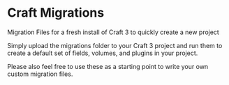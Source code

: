 # Craft Migrations
Migration Files for a fresh install of Craft 3 to quickly create a new project

Simply upload the migrations folder to your Craft 3 project and run them to create a default set of fields, volumes, and plugins in your project.

Please also feel free to use these as a starting point to write your own custom migration files.